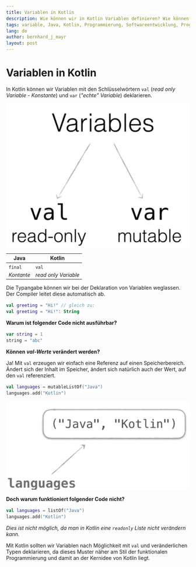 ```yaml
---
title: Variablen in Kotlin
description: Wie können wir in Kotlin Variablen definieren? Wie können wir auf diese Variablen zugreifen?
tags: variable, Java, Kotlin, Programmierung, Softwareentwicklung, Programmiersprache
lang: de
author: bernhard_j_mayr
layout: post
---
```


# Variablen in Kotlin

In Kotlin können wir Variablen mit den Schlüsselwörtern ```val``` (_read only Variable - Konstante_) und ```var``` (_"echte" Variable_) deklarieren.

![Variable und Konstanten in Kotlin](/images/330_Variablen_in_Kotlin-249de19f.webp)

|Java | Kotlin|
| --- | --- |
|```final``` | ```val```|
| _Kontante_ | _read only Variable_ |

Die Typangabe können wir bei der Deklaration von Variablen weglassen. Der Compiler leitet diese automatisch ab.

```kotlin
val greeting = "Hi!" // gleich zu:
val greeting = "Hi!": String
```

__Warum ist folgender Code nicht ausführbar?__

```kotlin
var string = 1
string = "abc"
```

__Können *val-Werte* verändert werden?__

Ja! Mit ```val``` erzeugen wir einfach eine Referenz auf einen Speicherbereich. Ändert sich der Inhalt im Speicher, ändert sich natürlich auch der Wert, auf den ```val``` referenziert.

```kotlin
val languages = mutableListOf("Java")
languages.add("Kotlin")
```

![](/images/330_Variablen_in_Kotlin-8d8ddb12.webp)

__Doch warum funktioniert folgender Code nicht?__

```kotlin
val languages = listOf("Java")
languages.add("Kotlin")
```

_Dies ist nicht möglich, da man in Kotlin eine ```readonly``` Liste nicht verändern kann._

Mit Kotlin sollten wir Variablen nach Möglichkeit mit ```val``` und veränderlichen Typen deklarieren, da dieses Muster näher am Stil der funktionalen Programmierung und damit an der Kernidee von Kotlin liegt.

